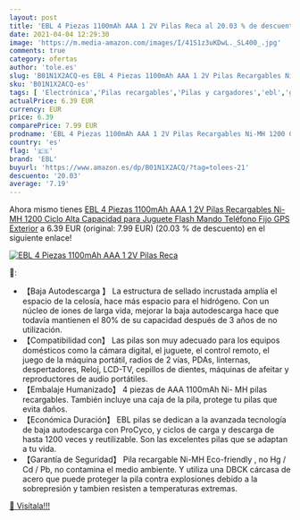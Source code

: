 ```yaml
---
layout: post
title: 'EBL 4 Piezas 1100mAh AAA 1 2V Pilas Reca al 20.03 % de descuento'
date: 2021-04-04 12:29:30
image: 'https://m.media-amazon.com/images/I/41S1z3uKDwL._SL400_.jpg'
comments: true
category: ofertas
author: 'tole.es'
slug: 'B01N1X2ACQ-es EBL 4 Piezas 1100mAh AAA 1 2V Pilas Recargables Ni-MH 1200...'
sku: 'B01N1X2ACQ-es'
tags: [ 'Electrónica','Pilas recargables','Pilas y cargadores','ebl','gps', ]
actualPrice: 6.39 EUR
currency: EUR
price: 6.39
comparePrice: 7.99 EUR
prodname: 'EBL 4 Piezas 1100mAh AAA 1 2V Pilas Recargables Ni-MH 1200 Ciclo Alta Capacidad para Juguete Flash Mando Teléfono Fijo GPS Exterior'
country: 'es'
flag: '🇪🇸'
brand: 'EBL'
buyurl: 'https://www.amazon.es/dp/B01N1X2ACQ/?tag=tolees-21'
descuento: '20.03'
average: '7.19'
---
```


Ahora mismo tienes [EBL 4 Piezas 1100mAh AAA 1 2V Pilas Recargables Ni-MH 1200 Ciclo Alta Capacidad para Juguete Flash Mando Teléfono Fijo GPS Exterior](https://www.amazon.es/dp/B01N1X2ACQ/?tag=tolees-21) a 6.39 EUR (original: 7.99 EUR) (20.03 %  de descuento) en el siguiente enlace!

[![EBL 4 Piezas 1100mAh AAA 1 2V Pilas Reca](https://m.media-amazon.com/images/I/41S1z3uKDwL._SL400_.jpg)](https://www.amazon.es/dp/B01N1X2ACQ/?tag=tolees-21)

🔎:

- 【Baja Autodescarga 】 La estructura de sellado incrustada amplía el espacio de la celosía, hace más espacio para el hidrógeno. Con un núcleo de iones de larga vida, mejorar la baja autodescarga hace que todavía mantienen el 80% de su capacidad después de 3 años de no utilización.
- 【Compatibilidad con】 Las pilas son muy adecuado para los equipos domésticos como la cámara digital, el juguete, el control remoto, el juego de la máquina portátil, radios de 2 vías, PDAs, linternas, despertadores, Reloj, LCD-TV, cepillos de dientes, máquinas de afeitar y reproductores de audio portátiles.
- 【Embalaje Humanizado】 4 piezas de AAA 1100mAh Ni- MH pilas recargables. También incluye una caja de la pila, protege tu pilas que evita daños.
- 【Económica Duración】 EBL pilas se dedican a la avanzada tecnología de baja autodescarga con ProCyco, y ciclos de carga y descarga de hasta 1200 veces y reutilizable. Son las excelentes pilas que se adaptan a tu vida.
- 【Garantía de Seguridad】 Pila recargable Ni-MH Eco-friendly , no Hg / Cd / Pb, no contamina el medio ambiente. Y utiliza una DBCK cárcasa de acero que puede proteger la pila contra explosiones debido a la sobrepresión y tambien resisten a temperaturas extremas.

[🛒 Visítala!!!](https://www.amazon.es/dp/B01N1X2ACQ/?tag=tolees-21)
